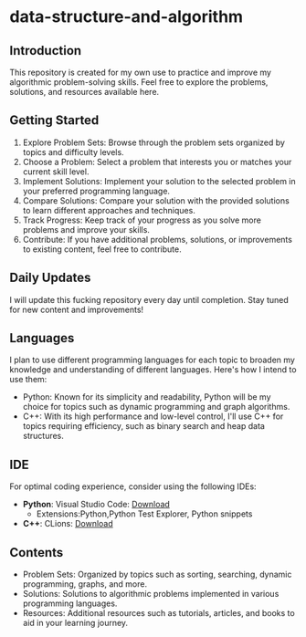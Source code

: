 # data-structure-and-algorithm

## Introduction

This repository is created for my own use to practice and improve my algorithmic problem-solving skills. Feel free to explore the problems, solutions, and resources available here.

## Getting Started

1. Explore Problem Sets: Browse through the problem sets organized by topics and difficulty levels.
2. Choose a Problem: Select a problem that interests you or matches your current skill level.
3. Implement Solutions: Implement your solution to the selected problem in your preferred programming language.
4. Compare Solutions: Compare your solution with the provided solutions to learn different approaches and techniques.
5. Track Progress: Keep track of your progress as you solve more problems and improve your skills.
6. Contribute: If you have additional problems, solutions, or improvements to existing content, feel free to contribute.

## Daily Updates

I will update this fucking repository every day until completion. Stay tuned for new content and improvements!

## Languages

I plan to use different programming languages for each topic to broaden my knowledge and understanding of different languages. Here's how I intend to use them:

- Python: Known for its simplicity and readability, Python will be my choice for topics such as dynamic programming and graph algorithms.
- C++: With its high performance and low-level control, I'll use C++ for topics requiring efficiency, such as binary search and heap data structures.


## IDE

For optimal coding experience, consider using the following IDEs:

- **Python**: Visual Studio Code: [Download](https://code.visualstudio.com/download)
  - Extensions:Python,Python Test Explorer, Python snippets
- **C++**: CLions: [Download](https://www.jetbrains.com/clion/download/)


## Contents

- Problem Sets: Organized by topics such as sorting, searching, dynamic programming, graphs, and more.
- Solutions: Solutions to algorithmic problems implemented in various programming languages.
- Resources: Additional resources such as tutorials, articles, and books to aid in your learning journey.
